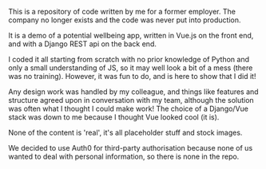 This is a repository of code written by me for a former employer. The company no longer exists and the code was never put into production.

It is a demo of a potential wellbeing app, written in Vue.js on the front end, and with a Django REST api on the back end.

I coded it all starting from scratch with no prior knowledge of Python and only a small understanding of JS, so it may well look a bit of a mess (there was no training). However, it was fun to do, and is here to show that I did it!

Any design work was handled by my colleague, and things like features and structure agreed upon in conversation with my team, although the solution was often what I thought I could make work! The choice of a Django/Vue stack was down to me because I thought Vue looked cool (it is).

None of the content is 'real', it's all placeholder stuff and stock images.

We decided to use Auth0 for third-party authorisation because none of us wanted to deal with personal information, so there is none in the repo.
